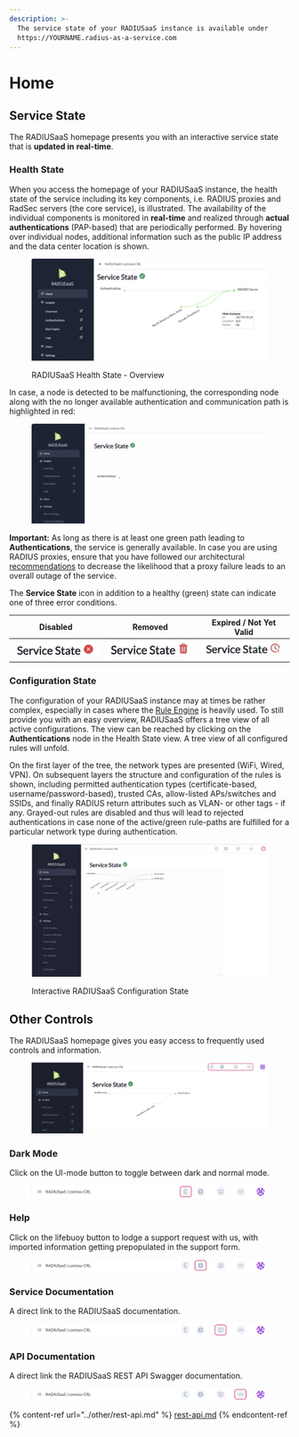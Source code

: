 ```yaml
---
description: >-
  The service state of your RADIUSaaS instance is available under
  https://YOURNAME.radius-as-a-service.com
---
```


# Home

## Service State

The RADIUSaaS homepage presents you with an interactive service state that is **updated in** **real-time**.

### Health State

When you access the homepage of your RADIUSaaS instance, the health state of the service including its key components, i.e. RADIUS proxies and RadSec servers (the core service), is illustrated. The availability of the individual components is monitored in **real-time** and realized through **actual authentications** (PAP-based) that are periodically performed.  By hovering over individual nodes, additional information such as the public IP address and the data center location is shown.

<figure><img src="../.gitbook/assets/image (362).png" alt=""><figcaption><p>RADIUSaaS Health State - Overview</p></figcaption></figure>

In case, a node is detected to be malfunctioning, the corresponding node along with the no longer available authentication and communication path is highlighted in red:

<figure><img src="../.gitbook/assets/ServiceState.gif" alt=""><figcaption></figcaption></figure>

**Important:** As long as there is at least one green path leading to **Authentications**, the service is generally available. In case you are using RADIUS proxies, ensure that you have followed our architectural [recommendations](settings/settings-proxy.md) to decrease the likelihood that a proxy failure leads to an overall outage of the service.&#x20;

The **Service State** icon in addition to a healthy (green) state can indicate one of three error conditions.&#x20;

| Disabled                                                                   | Removed                                                                    | Expired / Not Yet Valid                                                    |
| -------------------------------------------------------------------------- | -------------------------------------------------------------------------- | -------------------------------------------------------------------------- |
| <img src="../.gitbook/assets/image (404).png" alt="" data-size="original"> | <img src="../.gitbook/assets/image (405).png" alt="" data-size="original"> | <img src="../.gitbook/assets/image (406).png" alt="" data-size="original"> |

### Configuration State

The configuration of your RADIUSaaS instance may at times be rather complex, especially in cases where the [Rule Engine](insights/rule-engine.md) is heavily used. To still provide you with an easy overview, RADIUSaaS offers a tree view of all active configurations. The view can be reached by clicking on the **Authentications** node in the Health State view. A tree view of all configured rules will unfold.

On the first layer of the tree, the network types are presented (WiFi, Wired, VPN). On subsequent layers the structure and configuration of the rules is shown, including permitted authentication types (certificate-based, username/password-based), trusted CAs, allow-listed APs/switches and SSIDs, and finally RADIUS return attributes such as VLAN- or other tags - if any. Grayed-out rules are disabled and thus will lead to rejected authentications in case none of the active/green rule-paths are fulfilled for a particular network type during authentication.&#x20;

<figure><img src="../.gitbook/assets/Transform.gif" alt=""><figcaption><p>Interactive RADIUSaaS Configuration State</p></figcaption></figure>

## Other Controls

The RADIUSaaS homepage gives you easy access to frequently used controls and information.

<figure><img src="../.gitbook/assets/image (419).png" alt=""><figcaption></figcaption></figure>

### Dark Mode

Click on the UI-mode button to toggle between dark and normal mode.

<figure><img src="../.gitbook/assets/image (421).png" alt=""><figcaption></figcaption></figure>

### Help

Click on the lifebuoy button to lodge a support request with us, with imported information getting prepopulated in the support form.

<figure><img src="../.gitbook/assets/image (422).png" alt=""><figcaption></figcaption></figure>

### Service Documentation

A direct link to the RADIUSaaS documentation.

<figure><img src="../.gitbook/assets/image (423).png" alt=""><figcaption></figcaption></figure>

### API Documentation

A direct link the RADIUSaaS REST API Swagger documentation.

<figure><img src="../.gitbook/assets/image (424).png" alt=""><figcaption></figcaption></figure>

{% content-ref url="../other/rest-api.md" %}
[rest-api.md](../other/rest-api.md)
{% endcontent-ref %}
